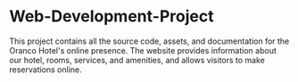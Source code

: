 # Web-Development-Project
This project contains all the source code, assets, and documentation for the Oranco Hotel's online presence. The website provides information about our hotel, rooms, services, and amenities, and allows visitors to make reservations online.
